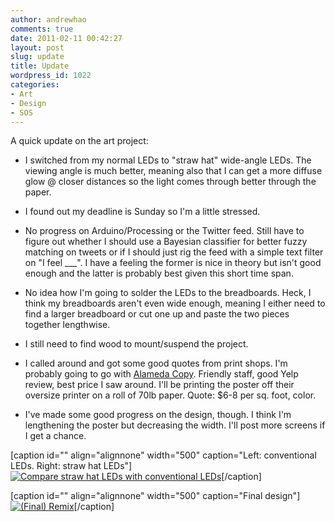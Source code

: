 ```yaml
---
author: andrewhao
comments: true
date: 2011-02-11 00:42:27
layout: post
slug: update
title: Update
wordpress_id: 1022
categories:
- Art
- Design
- SOS
---
```


A quick update on the art project:



	
  * I switched from my normal LEDs to "straw hat" wide-angle LEDs. The viewing angle is much better, meaning also that I can get a more diffuse glow @ closer distances so the light comes through better through the paper.

	
  * I found out my deadline is Sunday so I'm a little stressed.

	
  * No progress on Arduino/Processing or the Twitter feed. Still have to figure out whether I should use a Bayesian classifier for better fuzzy matching on tweets or if I should just rig the feed with a simple text filter on "I feel ___". I have a feeling the former is nice in theory but isn't good enough and the latter is probably best given this short time span.

	
  * No idea how I'm going to solder the LEDs to the breadboards. Heck, I think my breadboards aren't even wide enough, meaning I either need to find a larger breadboard or cut one up and paste the two pieces together lengthwise.

	
  * I still need to find wood to mount/suspend the project.

	
  * I called around and got some good quotes from print shops. I'm probably going to go with [Alameda Copy](http://www.yelp.com/biz/alameda-copy-alameda). Friendly staff, good Yelp review, best price I saw around. I'll be printing the poster off their oversize printer on a roll of 70lb paper. Quote: $6-8 per sq. foot, color.

	
  * I've made some good progress on the design, though. I think I'm lengthening the poster but decreasing the width. I'll post more screens if I get a chance.


[caption id="" align="alignnone" width="500" caption="Left: conventional LEDs. Right: straw hat LEDs"][![Compare straw hat LEDs with conventional LEDs](http://farm6.static.flickr.com/5019/5437057228_8568b5095d.jpg)](http://www.flickr.com/photos/andrewhao/5437057228/)[/caption]

[caption id="" align="alignnone" width="500" caption="Final design"][![(Final) Remix](http://farm5.static.flickr.com/4141/5437055328_81b362d325.jpg)](http://www.flickr.com/photos/andrewhao/5437055328/)[/caption]
